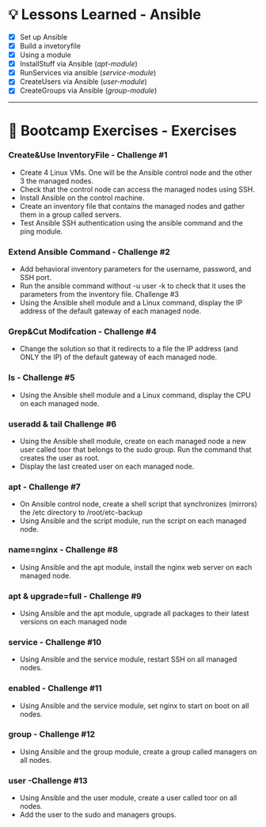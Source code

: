 # 💡 Lessons Learned - Ansible

- [x] Set up Ansible
- [x] Build a invetoryfile
- [x] Using a module
- [x] InstallStuff via Ansible (*apt-module*)
- [x] RunServices via ansible (*service-module*)
- [x] CreateUsers via Ansible (*user-module*)
- [x] CreateGroups via Ansible (*group-module*)

---

# 🐼 Bootcamp Exercises - Exercises

### Create&Use InventoryFile - Challenge #1
+ Create 4 Linux VMs. One will be the Ansible control node and the other 3 the managed nodes.
+ Check that the control node can access the managed nodes using SSH.
+ Install Ansible on the control machine.
+ Create an inventory file that contains the managed nodes and gather them in a group called servers.
+ Test Ansible SSH authentication using the ansible command and the ping module.
### Extend Ansible Command - Challenge #2
+ Add behavioral inventory parameters for the username, password, and SSH port.
+ Run the ansible command without -u user -k to check that it uses the parameters from the inventory file.
 Challenge #3
+ Using the Ansible shell module and a Linux command, display the IP address of the default gateway of each managed node.
### Grep&Cut Modifcation - Challenge #4
+ Change the solution so that it redirects to a file the IP address (and ONLY the IP) of the default gateway of each managed node.
### ls - Challenge #5
+ Using the Ansible shell module and a Linux command, display the CPU on each managed node.
### useradd & tail Challenge #6
+ Using the Ansible shell module, create on each managed node a new user called toor that belongs to the sudo group. Run the command that creates the user as root.
+ Display the last created user on each managed node.
### apt - Challenge #7
+ On Ansible control node, create a shell script that synchronizes (mirrors) the /etc directory to /root/etc-backup
+ Using Ansible and the script module, run the script on each managed node.
### name=nginx - Challenge #8
+ Using Ansible and the apt module, install the nginx web server on each managed node.
### apt & upgrade=full - Challenge #9
+ Using Ansible and the apt module, upgrade all packages to their latest versions on each managed node
### service - Challenge #10
+ Using Ansible and the service module, restart SSH on all managed nodes.
### enabled - Challenge #11
+ Using Ansible and the service module, set nginx to start on boot on all nodes.
### group - Challenge #12
+ Using Ansible and the group module, create a group called managers on all nodes.
### user -Challenge #13
+ Using Ansible and the user module, create a user called toor on all nodes.
+ Add the user to the sudo and managers groups.
